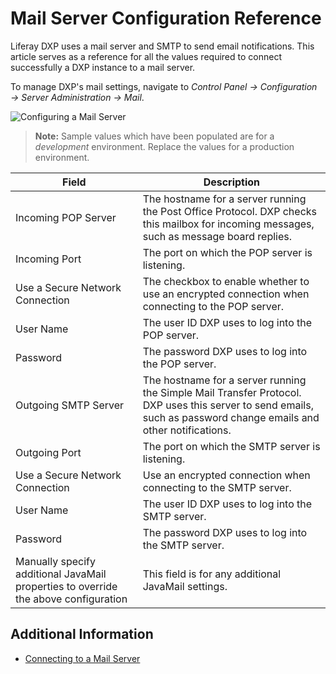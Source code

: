 # Mail Server Configuration Reference

Liferay DXP uses a mail server and SMTP to send email notifications. This article serves as a reference for all the values required to connect successfully a DXP instance to a mail server.

To manage DXP's mail settings, navigate to *Control Panel &rarr; Configuration &rarr; Server Administration &rarr; Mail*.

![Configuring a Mail Server](./mail-server-configuration-reference/images/01.png)

> **Note:** Sample values which have been populated are for a _development_ environment. Replace the values for a production environment.

| Field | Description |
| --- | --- |
| Incoming POP Server | The hostname for a server running the Post Office Protocol. DXP checks this mailbox for incoming messages, such as message board replies. |
| Incoming Port | The port on which the POP server is listening. |
| Use a Secure Network Connection | The checkbox to enable whether to use an encrypted connection when connecting to the POP server. |
| User Name | The user ID DXP uses to log into the POP server. |
| Password | The password DXP uses to log into the POP server. |
| Outgoing SMTP Server | The hostname for a server running the Simple Mail Transfer Protocol. DXP uses this server to send emails, such as password change emails and other notifications. |
| Outgoing Port | The port on which the SMTP server is listening. |
| Use a Secure Network Connection | Use an encrypted connection when connecting to the SMTP server. |
| User Name | The user ID DXP uses to log into the SMTP server. |
| Password | The password DXP uses to log into the SMTP server. |
| Manually specify additional JavaMail properties to override the above configuration| This field is for any additional JavaMail settings. |

## Additional Information

* [Connecting to a Mail Server](../setting-up-liferay-dxp/connecting-to-a-mail-server.md)

